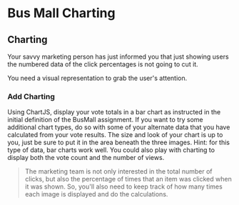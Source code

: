 # Bus Mall Charting

## Charting

Your savvy marketing person has just informed you that just showing users the numbered data of the click percentages 
is not going to cut it.

You need a visual representation to grab the user's attention.

### Add Charting

Using ChartJS, display your vote totals in a bar chart as instructed in the initial definition of the BusMall assignment. 
If you want to try some additional chart types, do so with some of your alternate data that you have calculated 
from your vote results. The size and look of your chart is up to you, just be sure to put it in the area beneath the 
three images. Hint: for this type of data, bar charts work well. You could also play with charting to display both the 
vote count and the number of views.

> The marketing team is not only interested in the total number of clicks, but also the percentage of times that an item was clicked when it was shown. So, you'll also need to keep track of how many times each image is displayed and do the calculations.